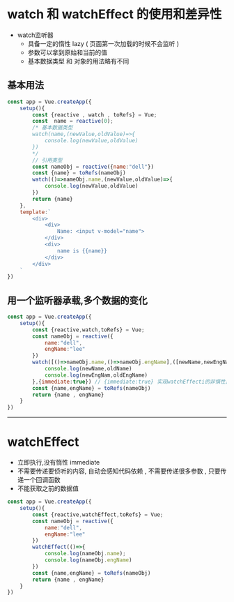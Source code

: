 # watch 和 watchEffect  的使用和差异性

- watch监听器
  - 具备一定的惰性 lazy ( 页面第一次加载的时候不会监听 ) 
  - 参数可以拿到原始和当前的值
  - 基本数据类型 和 对象的用法略有不同

## 基本用法

```javascript
const app = Vue.createApp({
    setup(){
        const {reactive , watch , toRefs} = Vue;
        const  name = reactive(0);
        /* 基本数据类型
        watch(name,(newValue,oldValue)=>{
            console.log(newValue,oldValue)
        })
        */
        // 引用类型
        const nameObj = reactive({name:"dell"})
        const {name} = toRefs(nameObj)
        watch(()=>nameObj.name,(newValue,oldValue)=>{
            console.log(newValue,oldValue)
        })
        return {name}
    },
    template:`
		<div>
			<div>
				Name: <input v-model="name">
			</div>
			<div>
				name is {{name}}
			</div>
		</div>	
	`
})

```

## 用一个监听器承载,多个数据的变化

```javascript
const app = Vue.createApp({
    setup(){
        const {reactive,watch,toRefs} = Vue;
        const nameObj = reactive({
            name:"dell",
            engName:"lee"
        })
        watch([()=>nameObj.name,()=>nameObj.engName],([newName,newEngNam],[oldName,oldEngName])=>{
            console.log(newName,oldName)
            console.log(newEngNam,oldEngName)
        },{immediate:true}) // {immediate:true} 实现watchEffecti的非惰性监听
        const {name,engName} = toRefs(nameObj)
        return {name , engName}
    }
})
```

---

# watchEffect

- 立即执行,没有惰性 immediate
- 不需要传递要侦听的内容, 自动会感知代码依赖 , 不需要传递很多参数 , 只要传递一个回调函数
- 不能获取之前的数据值

```javascript
const app = Vue.createApp({
    setup(){
        const {reactive,watchEffect,toRefs} = Vue;
        const nameObj = reactive({
            name:"dell",
            engName:"lee"
        })
        watchEffect(()=>{
            console.log(nameObj.name);
            console.log(nameObj.engName)
        })
        const {name,engName} = toRefs(nameObj)
        return {name , engName}
    }
})
```





